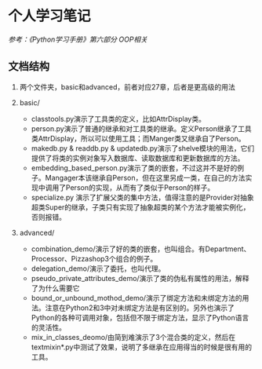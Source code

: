 # 个人学习笔记
_参考：《Python学习手册》第六部分 OOP相关_

## 文档结构
1. 两个文件夹，basic和advanced，前者对应27章，后者是更高级的用法

2. basic/
   * classtools.py演示了工具类的定义，比如AttrDisplay类。
   * person.py演示了普通的继承和对工具类的继承。定义Person继承了工具类AttrDisplay，所以可以使用工具；而Manger类又继承自了Person。
   * makedb.py & readdb.py & updatedb.py演示了shelve模块的用法，它们提供了将类的实例对象写入数据库、读取数据库和更新数据库的方法。
   * embedding_based_person.py演示了类的嵌套，不过这并不是好的例子。Mangager本该继承自Person，但在这里另成一类，在自己的方法实现中调用了Person的实现，从而有了类似于Person的样子。
   * specialize.py 演示了扩展父类的集中方法，值得注意的是Provider对抽象超类Super的继承，子类只有实现了抽象超类的某个方法才能被实例化，否则报错。

3. advanced/
   * combination_demo/演示了好的类的嵌套，也叫组合。有Department、Processor、Pizzashop3个组合的例子。
   * delegation_demo/演示了委托，也叫代理。
   * pseudo_private_attributes_demo/演示了类的伪私有属性的用法，解释了为什么需要它
   * bound_or_unbound_mothod_demo/演示了绑定方法和未绑定方法的用法。注意在Python2和3中对未绑定方法是有区别的。另外也演示了Python的各种可调用对象，包括但不限于绑定方法，显示了Python语言的灵活性。
   * mix_in_classes_deomo/由简到难演示了3个混合类的定义，然后在textmixin*.py中测试了效果，说明了多继承在应用得当的时候是很有用的工具。


